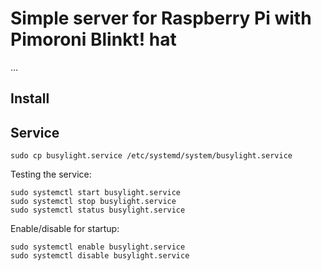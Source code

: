 # Simple server for Raspberry Pi with Pimoroni Blinkt! hat

...

## Install

## Service

```
sudo cp busylight.service /etc/systemd/system/busylight.service
```

Testing the service:

```
sudo systemctl start busylight.service
sudo systemctl stop busylight.service
sudo systemctl status busylight.service
```

Enable/disable for startup:

```
sudo systemctl enable busylight.service
sudo systemctl disable busylight.service
```
